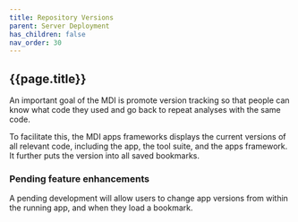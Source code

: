 ```yaml
---
title: Repository Versions
parent: Server Deployment
has_children: false
nav_order: 30
---
```


## {{page.title}}

An important goal of the MDI is promote version
tracking so that people can know what code they
used and go back to repeat analyses with the same code.

To facilitate this, the MDI apps frameworks
displays the current versions of all relevant code,
including the app, the tool suite, and the apps framework.
It further puts the version into all saved bookmarks.

### Pending feature enhancements

A pending development will allow users to change
app versions from within the running app, and
when they load a bookmark.
